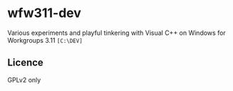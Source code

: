 # wfw311-dev

Various experiments and playful tinkering with Visual C++ on Windows for Workgroups 3.11 `[C:\DEV]`

## Licence

GPLv2 only
